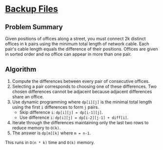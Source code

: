 # [Backup Files](https://www.spoj.com/problems/BACKUP)

## Problem Summary
Given positions of offices along a street, you must connect 2k distinct offices in k pairs using the minimum total length of network cable. Each pair's cable length equals the difference of their positions. Offices are given in sorted order and no office can appear in more than one pair.

## Algorithm
1. Compute the differences between every pair of consecutive offices.
2. Selecting a pair corresponds to choosing one of these differences. Two chosen differences cannot be adjacent because adjacent differences share an office.
3. Use dynamic programming where `dp[i][j]` is the minimal total length using the first `i` differences to form `j` pairs.
   - Skip difference `i`: `dp[i][j] = dp[i-1][j]`.
   - Use difference `i`: `dp[i][j] = dp[i-2][j-1] + diff[i]`.
4. Iterate through the differences maintaining only the last two rows to reduce memory to `O(k)`.
5. The answer is `dp[m][k]` where `m = n-1`.

This runs in `O(n * k)` time and `O(k)` memory.
